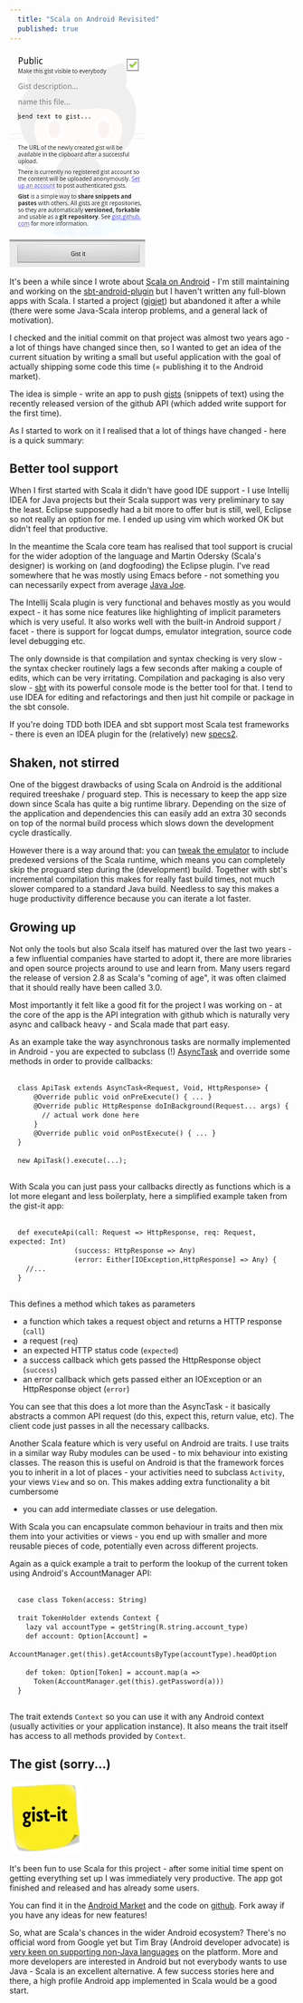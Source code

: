 ```yaml
---
  title: "Scala on Android Revisited"
  published: true
---
```

<img src="/images/gist-it.png" alt="gist-it" class="right-img"/>

It's been a while since I wrote about [Scala on Android][building...] - I'm still maintaining
and working on the [sbt-android-plugin][] but I haven't written any full-blown
apps with Scala. I started a project ([gigjet][]) but abandoned it after a
while (there were some Java-Scala interop problems, and a general lack of
motivation).

I checked and the initial commit on that project was almost two years ago - a lot of things
have changed since then, so I wanted to get an idea of the current situation by writing
a small but useful application with the goal of actually shipping some code
this time (= publishing it to the Android market).

The idea is simple - write an app to push [gists][gist] (snippets of text)
using the recently released version of the github API (which added write support for
the first time).

As I started to work on it I realised that a lot of things have changed - here
is a quick summary:

## Better tool support

When I first started with Scala it didn't have good IDE support - I use
Intellij IDEA for Java projects but their Scala support was very preliminary to
say the least.
Eclipse supposedly had a bit more to offer but is still, well, Eclipse so not really
an option for me. I ended up using vim which worked OK but didn't feel that
productive.

In the meantime the Scala core team has realised that tool
support is crucial for the wider adoption of the language and Martin Odersky
(Scala's designer) is working on (and dogfooding) the Eclipse plugin. I've read somewhere
that he was mostly using Emacs before - not something you can necessarily
expect from average [Java Joe][].

The Intellij Scala plugin is very functional and behaves mostly as you would
expect - it has some nice features like highlighting of implicit parameters which
is very useful. It also works well with the built-in Android support / facet -
there is support for logcat dumps, emulator integration, source code level
debugging etc.

The only downside is that compilation and syntax checking is very slow - the
syntax checker routinely lags a few seconds after making a couple of
edits, which can be very irritating. Compilation and packaging is also very slow -
[sbt][] with its powerful console mode is the better tool for that. I tend to
use IDEA for editing and refactorings and then just hit compile or package in
the sbt console.

If you're doing TDD both IDEA and sbt support most Scala test frameworks -
there is even an IDEA plugin for the (relatively) new [specs2][].

## Shaken, not stirred

One of the biggest drawbacks of using Scala on Android is the additional
required treeshake / proguard step. This is necessary to keep the app size down
since Scala has quite a big runtime library. Depending on the size of the
application and dependencies this can easily add an extra 30 seconds on top of
the normal build process which slows down the development cycle drastically.

However there is a way around that: you can [tweak the emulator][Tweaking the Android Emulator] 
to include predexed versions of the Scala runtime, which means you can
completely skip the proguard step during the (development) build. Together with sbt's
incremental compilation this makes for really fast build times, not much slower
compared to a standard Java build. Needless to say this makes a huge
productivity difference because you can iterate a lot faster.

## Growing up

Not only the tools but also Scala itself has matured over the last two years -
a few influential companies have started to adopt it, there are more libraries and open
source projects around to use and learn from. Many users regard the release of version
2.8 as Scala's "coming of age", it was often claimed that it should really have been called
3.0.

Most importantly it felt like a good fit for the project I was working on - at the
core of the app is the API integration with github which is naturally very
async and callback heavy - and Scala made that part easy.

As an example take the way asynchronous tasks are normally implemented in Android - you are
expected to subclass (!) [AsyncTask][] and override some methods in order to
provide callbacks:

<pre>
  <code class="java">
  class ApiTask extends AsyncTask&lt;Request, Void, HttpResponse&gt; {
      @Override public void onPreExecute() { ... }
      @Override public HttpResponse doInBackground(Request... args) {
        // actual work done here
      }
      @Override public void onPostExecute() { ... }
  }

  new ApiTask().execute(...);
   </code>
</pre>

With Scala you can just pass your callbacks directly as functions which is a
lot more elegant and less boilerplaty, here a simplified example taken from the
gist-it app:

<pre>
  <code class="scala">
  def executeApi(call: Request => HttpResponse, req: Request, expected: Int)
                (success: HttpResponse => Any)
                (error: Either[IOException,HttpResponse] => Any) {
    //...
  }
  </code>
</pre>

This defines a method which takes as parameters

  * a function which takes a request object and returns a HTTP response (`call`)
  * a request (`req`)
  * an expected HTTP status code (`expected`)
  * a success callback which gets passed the HttpResponse object (`success`)
  * an error callback which gets passed either an IOException or an
  HttpResponse object (`error`)

You can see that this does a lot more than the AsyncTask - it basically
abstracts a common API request (do this, expect this, return value, etc). The
client code just passes in all the necessary callbacks.

Another Scala feature which is very useful on Android are traits. I use traits
in a similar way Ruby modules can be used - to mix behaviour into existing
classes. The reason this is useful on Android is that the framework forces you
to inherit in a lot of places - your activities need to subclass `Activity`, your
views `View` and so on. This makes adding extra functionality a bit cumbersome
- you can add intermediate classes or use delegation.

With Scala you can encapsulate common behaviour in traits and then mix
them into your activities or views - you end up with smaller and more reusable
pieces of code, potentially even across different projects.

Again as a quick example a trait to perform the lookup of the current token
using Android's AccountManager API:

<pre>
  <code class="scala">
  case class Token(access: String)

  trait TokenHolder extends Context {
    lazy val accountType = getString(R.string.account_type)
    def account: Option[Account] =
      AccountManager.get(this).getAccountsByType(accountType).headOption

    def token: Option[Token] = account.map(a =>
      Token(AccountManager.get(this).getPassword(a)))
  }
  </code>
</pre>

The trait extends `Context` so you can use it with any Android context
(usually activities or your application instance). It also means the trait
itself has access to all methods provided by `Context`.

## The gist (sorry...)

<a href="https://market.android.com/details?id=com.zegoggles.gist">
  <img src="/images/gist-it-logo_128.png" alt="gist-it" class="left-img"/>
</a>

It's been fun to use Scala for this project - after some initial time spent on
getting everything set up I was immediately very productive. The app got finished
and released and has already some users.

You can find it in the [Android Market][gist-it] and the code on [github][].
Fork away if you have any ideas for new features!

So, what are Scala's chances in the wider Android ecosystem? There's no
official word from Google yet but Tim Bray (Android developer advocate) is
[very keen on supporting non-Java languages][Other Android Languages] on the
platform. More and more developers are interested in Android but not everybody
wants to use Java - Scala is an excellent alternative. A few success stories
here and there, a high profile Android app implemented in Scala would be a good
start.

[sbt]: http://code.google.com/p/simple-build-tool/
[gist]: https://gist.github.com/
[building...]: http://zegoggl.es/2009/12/building-android-apps-in-scala-with-sbt.html
[sbt-android-plugin]: https://github.com/jberkel/android-plugin
[gigjet]: https://github.com/jberkel/gigjet
[Java Joe]: http://www.javalobby.org/java/forums/t77854.html
[Tweaking the Android emulator]: http://lamp.epfl.ch/~michelou/android/emulator-android-sdk.html
[AsyncTask]: http://developer.android.com/reference/android/os/AsyncTask.html
[gist-it]: https://market.android.com/details?id=com.zegoggles.gist
[github]: https://github.com/jberkel/gist-it
[specs2]: http://etorreborre.github.com/specs2/
[Other Android Languages]: http://www.tbray.org/ongoing/When/201x/2010/07/28/Ruby-and-Python-on-Android
[scala-on-android]: https://groups.google.com/group/scala-on-android

